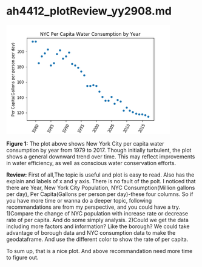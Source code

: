 # ah4412_plotReview_yy2908.md

![Image missing](water_plot.png)  

**Figure 1:** The plot above shows New York City per capita water consumption by year from 1979 to 2017. Though initially turbulent, the plot shows a general downward trend over time. This may reflect improvements in water efficiency, as well as conscious water conservation efforts.  


**Review:** 
First of all,The topic is useful and plot is easy to read. Also has the explain and labels of x and y axis. There is no fault of the polt. 
I noticed that there are Year, New York City Population, NYC Consumption(Million gallons per day), Per Capita(Gallons per person per day)-these four columns. So if you have more time or wanna do a deeper topic, following recommandations are from my perspective, and you could have a try.
1)Compare the change of NYC population with increase rate or decrease rate of per capita. And do some simply analysis.
2)Could we get the data including more factors and information? Like the borough? We could take advantage of borough data and NYC consumption data to make the geodataframe. And use the different color to show the rate of per capita.

To sum up, that is a nice plot. And above recommandation need more time to figure out.
